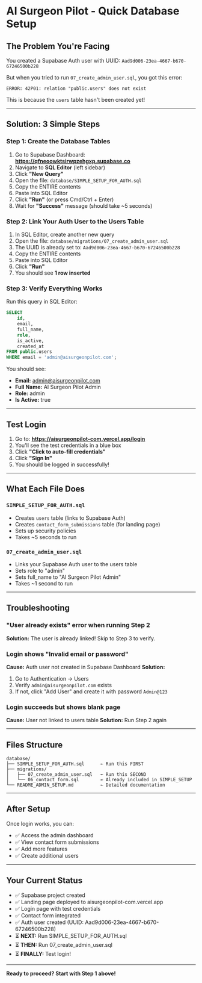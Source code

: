 # AI Surgeon Pilot - Quick Database Setup

## The Problem You're Facing

You created a Supabase Auth user with UUID: `Aad9d006-23ea-4667-b670-67246500b228`

But when you tried to run `07_create_admin_user.sql`, you got this error:
```
ERROR: 42P01: relation "public.users" does not exist
```

This is because the `users` table hasn't been created yet!

---

## Solution: 3 Simple Steps

### Step 1: Create the Database Tables

1. Go to Supabase Dashboard: **https://qfneoowktsirwpzehgxp.supabase.co**
2. Navigate to **SQL Editor** (left sidebar)
3. Click **"New Query"**
4. Open the file: `database/SIMPLE_SETUP_FOR_AUTH.sql`
5. Copy the ENTIRE contents
6. Paste into SQL Editor
7. Click **"Run"** (or press Cmd/Ctrl + Enter)
8. Wait for **"Success"** message (should take ~5 seconds)

### Step 2: Link Your Auth User to the Users Table

1. In SQL Editor, create another new query
2. Open the file: `database/migrations/07_create_admin_user.sql`
3. The UUID is already set to: `Aad9d006-23ea-4667-b670-67246500b228`
4. Copy the ENTIRE contents
5. Paste into SQL Editor
6. Click **"Run"**
7. You should see **1 row inserted**

### Step 3: Verify Everything Works

Run this query in SQL Editor:

```sql
SELECT
    id,
    email,
    full_name,
    role,
    is_active,
    created_at
FROM public.users
WHERE email = 'admin@aisurgeonpilot.com';
```

You should see:
- **Email:** admin@aisurgeonpilot.com
- **Full Name:** AI Surgeon Pilot Admin
- **Role:** admin
- **Is Active:** true

---

## Test Login

1. Go to: **https://aisurgeonpilot-com.vercel.app/login**
2. You'll see the test credentials in a blue box
3. Click **"Click to auto-fill credentials"**
4. Click **"Sign In"**
5. You should be logged in successfully!

---

## What Each File Does

### `SIMPLE_SETUP_FOR_AUTH.sql`
- Creates `users` table (links to Supabase Auth)
- Creates `contact_form_submissions` table (for landing page)
- Sets up security policies
- Takes ~5 seconds to run

### `07_create_admin_user.sql`
- Links your Supabase Auth user to the users table
- Sets role to "admin"
- Sets full_name to "AI Surgeon Pilot Admin"
- Takes ~1 second to run

---

## Troubleshooting

### "User already exists" error when running Step 2
**Solution:** The user is already linked! Skip to Step 3 to verify.

### Login shows "Invalid email or password"
**Cause:** Auth user not created in Supabase Dashboard
**Solution:**
1. Go to Authentication → Users
2. Verify `admin@aisurgeonpilot.com` exists
3. If not, click "Add User" and create it with password `Admin@123`

### Login succeeds but shows blank page
**Cause:** User not linked to users table
**Solution:** Run Step 2 again

---

## Files Structure

```
database/
├── SIMPLE_SETUP_FOR_AUTH.sql      ← Run this FIRST
├── migrations/
│   ├── 07_create_admin_user.sql   ← Run this SECOND
│   └── 06_contact_form.sql        ← Already included in SIMPLE_SETUP
└── README_ADMIN_SETUP.md          ← Detailed documentation
```

---

## After Setup

Once login works, you can:
- ✅ Access the admin dashboard
- ✅ View contact form submissions
- ✅ Add more features
- ✅ Create additional users

---

## Your Current Status

- ✅ Supabase project created
- ✅ Landing page deployed to aisurgeonpilot-com.vercel.app
- ✅ Login page with test credentials
- ✅ Contact form integrated
- ✅ Auth user created (UUID: Aad9d006-23ea-4667-b670-67246500b228)
- ⏳ **NEXT:** Run SIMPLE_SETUP_FOR_AUTH.sql
- ⏳ **THEN:** Run 07_create_admin_user.sql
- ⏳ **FINALLY:** Test login!

---

**Ready to proceed? Start with Step 1 above!**
